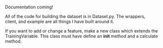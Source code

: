 Documentation coming!

All of the code for building the dataset is in Dataset.py. The wrappers, client, and example are all things I have built around it.

If you want to add or change a feature, make a new class which extends the TrainingVariable. This class must have define an __init__ method and a calculate method. 
